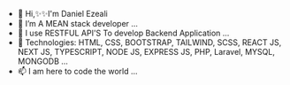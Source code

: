 - 👋 Hi,✨✨I'm Daniel Ezeali
- 👀 I’m A MEAN stack developer ...
- 🌱 I use RESTFUL API'S To develop Backend Application ...
- 💞️ Technologies: HTML, CSS, BOOTSTRAP, TAILWIND, SCSS, REACT JS, NEXT JS, TYPESCRIPT, NODE JS, EXPRESS JS, PHP, Laravel, MYSQL, MONGODB ...
- 📫 I am here to code the world ...

<!---
eodaneze/eodaneze is a ✨ special ✨ repository because its `README.md` (this file) appears on your GitHub profile.
You can click the Preview link to take a look at your changes.
--->
